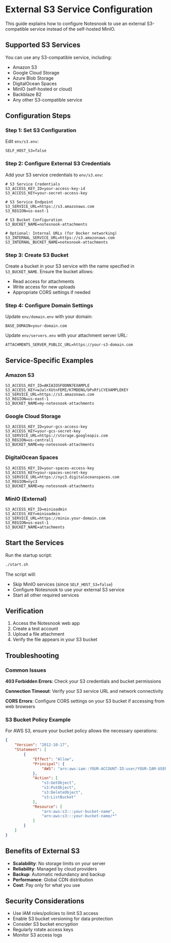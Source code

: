 # External S3 Service Configuration

This guide explains how to configure Notesnook to use an external S3-compatible service instead of the self-hosted MinIO.

## Supported S3 Services

You can use any S3-compatible service, including:

- Amazon S3
- Google Cloud Storage
- Azure Blob Storage
- DigitalOcean Spaces
- MinIO (self-hosted or cloud)
- Backblaze B2
- Any other S3-compatible service

## Configuration Steps

### Step 1: Set S3 Configuration

Edit `env/s3.env`:

```env
SELF_HOST_S3=false
```

### Step 2: Configure External S3 Credentials

Add your S3 service credentials to `env/s3.env`:

```env
# S3 Service Credentials
S3_ACCESS_KEY_ID=your-access-key-id
S3_ACCESS_KEY=your-secret-access-key

# S3 Service Endpoint
S3_SERVICE_URL=https://s3.amazonaws.com
S3_REGION=us-east-1

# S3 Bucket Configuration
S3_BUCKET_NAME=notesnook-attachments

# Optional: Internal URLs (for Docker networking)
S3_INTERNAL_SERVICE_URL=https://s3.amazonaws.com
S3_INTERNAL_BUCKET_NAME=notesnook-attachments
```

### Step 3: Create S3 Bucket

Create a bucket in your S3 service with the name specified in `S3_BUCKET_NAME`. Ensure the bucket allows:

- Read access for attachments
- Write access for new uploads
- Appropriate CORS settings if needed

### Step 4: Configure Domain Settings

Update `env/domain.env` with your domain:

```env
BASE_DOMAIN=your-domain.com
```

Update `env/servers.env` with your attachment server URL:

```env
ATTACHMENTS_SERVER_PUBLIC_URL=https://your-s3-domain.com
```

## Service-Specific Examples

### Amazon S3

```env
S3_ACCESS_KEY_ID=AKIAIOSFODNN7EXAMPLE
S3_ACCESS_KEY=wJalrXUtnFEMI/K7MDENG/bPxRfiCYEXAMPLEKEY
S3_SERVICE_URL=https://s3.amazonaws.com
S3_REGION=us-east-1
S3_BUCKET_NAME=my-notesnook-attachments
```

### Google Cloud Storage

```env
S3_ACCESS_KEY_ID=your-gcs-access-key
S3_ACCESS_KEY=your-gcs-secret-key
S3_SERVICE_URL=https://storage.googleapis.com
S3_REGION=us-central1
S3_BUCKET_NAME=my-notesnook-attachments
```

### DigitalOcean Spaces

```env
S3_ACCESS_KEY_ID=your-spaces-access-key
S3_ACCESS_KEY=your-spaces-secret-key
S3_SERVICE_URL=https://nyc3.digitaloceanspaces.com
S3_REGION=nyc3
S3_BUCKET_NAME=my-notesnook-attachments
```

### MinIO (External)

```env
S3_ACCESS_KEY_ID=minioadmin
S3_ACCESS_KEY=minioadmin
S3_SERVICE_URL=https://minio.your-domain.com
S3_REGION=us-east-1
S3_BUCKET_NAME=attachments
```

## Start the Services

Run the startup script:

```bash
./start.sh
```

The script will:
- Skip MinIO services (since `SELF_HOST_S3=false`)
- Configure Notesnook to use your external S3 service
- Start all other required services

## Verification

1. Access the Notesnook web app
2. Create a test account
3. Upload a file attachment
4. Verify the file appears in your S3 bucket

## Troubleshooting

### Common Issues

**403 Forbidden Errors**: Check your S3 credentials and bucket permissions

**Connection Timeout**: Verify your S3 service URL and network connectivity

**CORS Errors**: Configure CORS settings on your S3 bucket if accessing from web browsers

### S3 Bucket Policy Example

For AWS S3, ensure your bucket policy allows the necessary operations:

```json
{
    "Version": "2012-10-17",
    "Statement": [
        {
            "Effect": "Allow",
            "Principal": {
                "AWS": "arn:aws:iam::YOUR-ACCOUNT-ID:user/YOUR-IAM-USER"
            },
            "Action": [
                "s3:GetObject",
                "s3:PutObject",
                "s3:DeleteObject",
                "s3:ListBucket"
            ],
            "Resource": [
                "arn:aws:s3:::your-bucket-name",
                "arn:aws:s3:::your-bucket-name/*"
            ]
        }
    ]
}
```

## Benefits of External S3

- **Scalability**: No storage limits on your server
- **Reliability**: Managed by cloud providers
- **Backup**: Automatic redundancy and backup
- **Performance**: Global CDN distribution
- **Cost**: Pay only for what you use

## Security Considerations

- Use IAM roles/policies to limit S3 access
- Enable S3 bucket versioning for data protection
- Consider S3 bucket encryption
- Regularly rotate access keys
- Monitor S3 access logs
